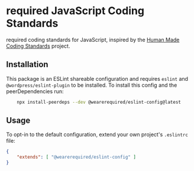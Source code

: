 # required JavaScript Coding Standards

required coding standards for JavaScript, inspired by the [Human Made Coding Standards](https://github.com/humanmade/coding-standards) project.

## Installation

This package is an ESLint shareable configuration and requires `eslint` and `@wordpress/eslint-plugin` to be installed. To install this config and the peerDependencies run:

```bash
	npx install-peerdeps --dev @wearerequired/eslint-config@latest
```

## Usage

To opt-in to the default configuration, extend your own project's `.eslintrc` file:

```json
{
	"extends": [ "@wearerequired/eslint-config" ]
}
```
